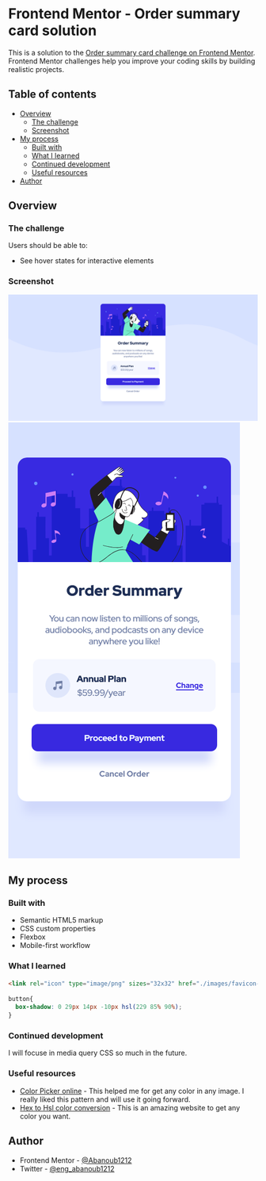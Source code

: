 # Frontend Mentor - Order summary card solution

This is a solution to the [Order summary card challenge on Frontend Mentor](https://www.frontendmentor.io/challenges/order-summary-component-QlPmajDUj). Frontend Mentor challenges help you improve your coding skills by building realistic projects. 

## Table of contents

- [Overview](#overview)
  - [The challenge](#the-challenge)
  - [Screenshot](#screenshot)
- [My process](#my-process)
  - [Built with](#built-with)
  - [What I learned](#what-i-learned)
  - [Continued development](#continued-development)
  - [Useful resources](#useful-resources)
- [Author](#author)
## Overview

### The challenge

Users should be able to:

- See hover states for interactive elements

### Screenshot

![](/design/my-desktop-design.png)
![](/design/my-mobile-design.png)
## My process

### Built with

- Semantic HTML5 markup
- CSS custom properties
- Flexbox
- Mobile-first workflow

### What I learned

```html
<link rel="icon" type="image/png" sizes="32x32" href="./images/favicon-32x32.png">
```
```css
button{
  box-shadow: 0 29px 14px -10px hsl(229 85% 90%);
}
```

### Continued development

I will focuse in media query CSS so much in the future.

### Useful resources
- [Color Picker online](https://imagecolorpicker.com/) - This helped me for get any color in any image. I really liked this pattern and will use it going forward.
- [Hex to Hsl color conversion](https://htmlcolors.com/) - This is an amazing website to get any color you want.

## Author

- Frontend Mentor - [@Abanoub1212](https://www.frontendmentor.io/profile/Abanoub1212)
- Twitter - [@eng_abanoub1212](https://twitter.com/eng_abanoub1212)

